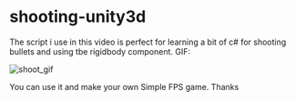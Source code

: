 # shooting-unity3d
 The script i use in this video is perfect for learning a bit of c# for shooting bullets and using tbe rigidbody component.
GIF:

![shoot_gif](https://user-images.githubusercontent.com/18227137/80190196-7e609600-8631-11ea-9c89-b2267453006e.gif)

You can use it and make your own Simple FPS game.
Thanks 
